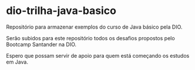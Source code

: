 # dio-trilha-java-basico

Repositório para armazenar exemplos do curso de Java básico pela DIO.

Serão subidos para este repositório todos os desafios propostos pelo Bootcamp Santander na DIO.

Espero que possam servir de apoio para quem está começando os estudos em Java.
